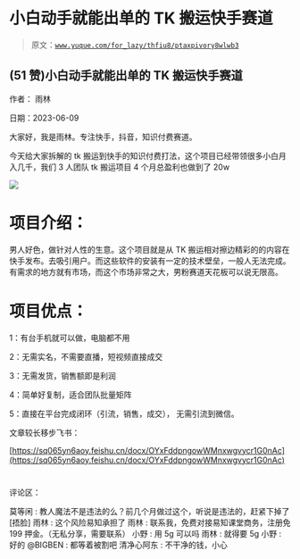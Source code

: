 # 小白动手就能出单的 TK 搬运快手赛道

> 原文：[`www.yuque.com/for_lazy/thfiu8/ptaxpivory8wlwb3`](https://www.yuque.com/for_lazy/thfiu8/ptaxpivory8wlwb3)



## (51 赞)小白动手就能出单的 TK 搬运快手赛道 

作者： 雨林 

日期：2023-06-09 

大家好，我是雨林。专注快手，抖音，知识付费赛道。 

今天给大家拆解的 tk 搬运到快手的知识付费打法，这个项目已经带领很多小白月入几千，我们 3 人团队 tk 搬运项目 4 个月总盈利也做到了 20w 

![](img/a762a48d62318be2c84107d7cb12fe70.png) 

# 项目介绍： 

男人好色，做针对人性的生意。这个项目就是从 TK 搬运相对擦边精彩的的内容在快手发布。去吸引用户。而这些软件的安装有一定的技术壁垒，一般人无法完成。有需求的地方就有市场，而这个市场非常之大，男粉赛道天花板可以说无限高。 

# 项目优点： 

1：有台手机就可以做，电脑都不用 

2：无需实名，不需要直播，短视频直接成交 

3：无需发货，销售额即是利润 

4：简单好复制，适合团队批量矩阵 

5：直接在平台完成闭环（引流，销售，成交）， 无需引流到微信。 

文章较长移步飞书： 

[https://sq065yn6aoy.feishu.cn/docx/OYxFddpngowWMnxwgvycr1G0nAc](https://sq065yn6aoy.feishu.cn/docx/OYxFddpngowWMnxwgvycr1G0nAc) 

#   

评论区： 

莫等闲 : 教人魔法不是违法的么？前几个月做过这个，听说是违法的，赶紧下掉了[捂脸] 雨林 : 这个风险易知承担了 雨林 : 联系我，免费对接易知课堂商务，注册免 199 押金。（无私分享，需要联系） 小野 : 用 5g 可以吗 雨林 : 就得要 5g 小野 : 好的 @BIGBEN : 都等着被割吧 清净心阿东 : 不干净的钱，小心